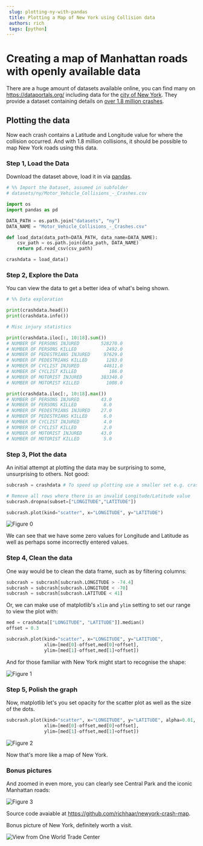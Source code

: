 ```yaml
--- 
 slug: plotting-ny-with-pandas
 title: Plotting a Map of New York using Collision data
 authors: rich 
 tags: [python] 
---
```


# Creating a map of Manhattan roads with openly available data

There are a huge amount of datasets available online, you can find many on https://dataportals.org/ including data for the [city of New York](https://opendata.cityofnewyork.us/).
They provide a dataset containing details on [over 1.8 million crashes](https://data.cityofnewyork.us/Public-Safety/Motor-Vehicle-Collisions-Crashes/h9gi-nx95).


## Plotting the data

Now each crash contains a Latitude and Longitude value for where the collision occurred.
And with 1.8 million collisions, it should be possible to map New York roads using this data.

<!--truncate-->

### Step 1, Load the Data

Download the dataset above, load it in via [pandas](https://pandas.pydata.org/).

```python
# %% Import the Dataset, assumed in subfolder
# datasets/ny/Motor_Vehicle_Collisions_-_Crashes.csv

import os
import pandas as pd

DATA_PATH = os.path.join("datasets", "ny")
DATA_NAME = "Motor_Vehicle_Collisions_-_Crashes.csv"

def load_data(data_path=DATA_PATH, data_name=DATA_NAME):
    csv_path = os.path.join(data_path, DATA_NAME)
    return pd.read_csv(csv_path)

crashdata = load_data()

```

### Step 2, Explore the Data

You can view the data to get a better idea of what's being shown.

```python
# %% Data exploration

print(crashdata.head())
print(crashdata.info())

# Misc injury statistics

print(crashdata.iloc[:, 10:18].sum())
# NUMBER OF PERSONS INJURED        528270.0
# NUMBER OF PERSONS KILLED           2492.0
# NUMBER OF PEDESTRIANS INJURED     97629.0
# NUMBER OF PEDESTRIANS KILLED       1283.0
# NUMBER OF CYCLIST INJURED         44811.0
# NUMBER OF CYCLIST KILLED            186.0
# NUMBER OF MOTORIST INJURED       383340.0
# NUMBER OF MOTORIST KILLED          1008.0

print(crashdata.iloc[:, 10:18].max())
# NUMBER OF PERSONS INJURED        43.0
# NUMBER OF PERSONS KILLED          8.0
# NUMBER OF PEDESTRIANS INJURED    27.0
# NUMBER OF PEDESTRIANS KILLED      6.0
# NUMBER OF CYCLIST INJURED         4.0
# NUMBER OF CYCLIST KILLED          2.0
# NUMBER OF MOTORIST INJURED       43.0
# NUMBER OF MOTORIST KILLED         5.0

```

### Step 3, Plot the data

An initial attempt at plotting the data may be surprising to some, unsurprising to others. Not good:

```python
subcrash = crashdata # To speed up plotting use a smaller set e.g. crashdata[:10000]

# Remove all rows where there is an invalid Longitude/Latitude value
subcrash.dropna(subset=["LONGITUDE","LATITUDE"])

subcrash.plot(kind="scatter", x="LONGITUDE", y="LATITUDE")

```


![Figure 0](https://raw.githubusercontent.com/richhaar/newyork-crash-map/master/plots/Figure%202022-01-29%20200417.png)

We can see that we have some zero values for Longitude and Latitude as well as perhaps some incorrectly entered values.

### Step 4, Clean the data

One way would be to clean the data frame, such as by filtering columns:

```python
subcrash = subcrash[subcrash.LONGITUDE > -74.4]
subcrash = subcrash[subcrash.LONGITUDE < -70]
subcrash = subcrash[subcrash.LATITUDE < 41]

```
Or, we can make use of matplotlib's `xlim` and `ylim` setting to set our range
to view the plot with:


```python
med = crashdata[["LONGITUDE", "LATITUDE"]].median()
offset = 0.3

subcrash.plot(kind="scatter", x="LONGITUDE", y="LATITUDE",
              xlim=[med[0]-offset,med[0]+offset],
              ylim=[med[1]-offset,med[1]+offset])
```        

And for those familiar with New York might start to recognise the shape:


![Figure 1](https://raw.githubusercontent.com/richhaar/newyork-crash-map/master/plots/Figure%202022-01-29%20200934.png)


### Step 5, Polish the graph

Now, matplotlib let's you set opacity for the scatter plot as well as the size of the dots.

```python
subcrash.plot(kind="scatter", x="LONGITUDE", y="LATITUDE", alpha=0.01, s=0.02,
              xlim=[med[0]-offset,med[0]+offset],
              ylim=[med[1]-offset,med[1]+offset])
```

![Figure 2](https://raw.githubusercontent.com/richhaar/newyork-crash-map/master/plots/Figure%202022-01-29%20193054.png)

Now that's more like a map of New York.


### Bonus pictures

And zoomed in even more, you can clearly see Central Park and the iconic Manhattan roads:

![Figure 3](https://raw.githubusercontent.com/richhaar/newyork-crash-map/master/plots/Figure%202022-01-29%20201504.png)

Source code avaiable at https://github.com/richhaar/newyork-crash-map.

Bonus picture of New York, definitely worth a visit.

![View from One World Trade Center](/img/ny/IMG_20211219_151006.jpg)




